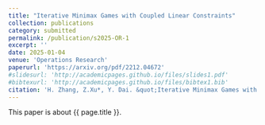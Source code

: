 ```yaml
---
title: "Iterative Minimax Games with Coupled Linear Constraints"
collection: publications
category: submitted
permalink: /publication/s2025-OR-1
excerpt: ''
date: 2025-01-04
venue: 'Operations Research'
paperurl: 'https://arxiv.org/pdf/2212.04672'
#slidesurl: 'http://academicpages.github.io/files/slides1.pdf'
#bibtexurl: 'http://academicpages.github.io/files/bibtex1.bib'
citation: 'H. Zhang, Z.Xu*, Y. Dai. &quot;Iterative Minimax Games with Coupled Linear Constraints.&quot; <i>Operations Research</i>. submitted. (2025). arXiv:2212.04672'
---
```

This paper is about {{ page.title }}.
